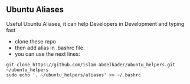 
Ubuntu Aliases
-----------------------------
Useful Ubuntu Aliases, it can help Developers in Development and typing fast
* clone these repo
* then add alias in .bashrc file.
* you can use the next lines:
```
git clone https://github.com/islam-abdelkader/ubuntu_helpers.git ~/ubuntu_helpers
sudo echo '. ~/ubuntu_helpers/aliases' >> ~/.bashrc
```
